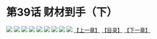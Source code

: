 # 第39话 财材到手（下）
![](https://mhpic.xiaomingtaiji.net/comic/D/斗破苍穹拆分版/39话/1.jpg-zymk.middle.webp)
![](https://mhpic.xiaomingtaiji.net/comic/D/斗破苍穹拆分版/39话/2.jpg-zymk.middle.webp)
![](https://mhpic.xiaomingtaiji.net/comic/D/斗破苍穹拆分版/39话/3.jpg-zymk.middle.webp)
![](https://mhpic.xiaomingtaiji.net/comic/D/斗破苍穹拆分版/39话/4.jpg-zymk.middle.webp)
![](https://mhpic.xiaomingtaiji.net/comic/D/斗破苍穹拆分版/39话/5.jpg-zymk.middle.webp)
![](https://mhpic.xiaomingtaiji.net/comic/D/斗破苍穹拆分版/39话/6.jpg-zymk.middle.webp)
![](https://mhpic.xiaomingtaiji.net/comic/D/斗破苍穹拆分版/39话/7.jpg-zymk.middle.webp)
![](https://mhpic.xiaomingtaiji.net/comic/D/斗破苍穹拆分版/39话/8.jpg-zymk.middle.webp)
![](https://mhpic.xiaomingtaiji.net/comic/D/斗破苍穹拆分版/39话/9.jpg-zymk.middle.webp)
[【上一章】](./38.md)
[【目录】](./README.md)
[【下一章】](./40.md)
